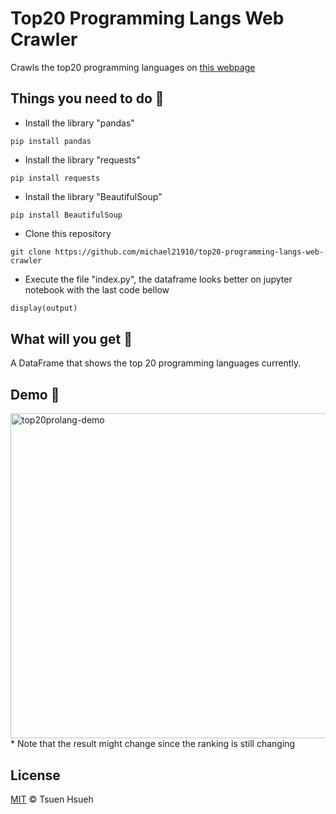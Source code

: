 # Top20 Programming Langs Web Crawler
Crawls the top20 programming languages on [this webpage](https://www.tiobe.com/tiobe-index/)  
  
## Things you need to do :open_book:
* Install the library "pandas"
```
pip install pandas
```
* Install the library "requests"
```
pip install requests
```
* Install the library "BeautifulSoup"
```
pip install BeautifulSoup
```
* Clone this repository
```
git clone https://github.com/michael21910/top20-programming-langs-web-crawler
```
* Execute the file "index.py", the dataframe looks better on jupyter notebook with the last code bellow
```py
display(output)
```
  
## What will you get :icecream:
A DataFrame that shows the top 20 programming languages currently.  
  
## Demo :eyes:
<img width="520" alt="top20prolang-demo" src="https://user-images.githubusercontent.com/78197510/133267218-e1745ad0-43d7-48c2-a00d-c1efefb84683.png">  
* Note that the result might change since the ranking is still changing  
  
## License
[MIT](License) © Tsuen Hsueh
